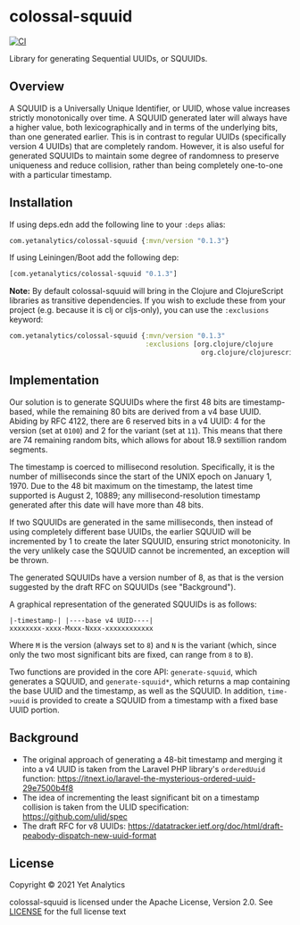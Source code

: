 # colossal-squuid

[![CI](https://github.com/yetanalytics/colossal-squuid/actions/workflows/main.yml/badge.svg)](https://github.com/yetanalytics/colossal-squuid/actions/workflows/main.yml)

Library for generating Sequential UUIDs, or SQUUIDs.

## Overview

A SQUUID is a Universally Unique Identifier, or UUID, whose value increases strictly monotonically over time. A SQUUID generated later will always have a higher value, both lexicographically and in terms of the underlying bits, than one generated earlier. This is in contrast to regular UUIDs (specifically version 4 UUIDs) that are completely random. However, it is also useful for generated SQUUIDs to maintain some degree of randomness to preserve uniqueness and reduce collision, rather than being completely one-to-one with a particular timestamp.

## Installation

If using deps.edn add the following line to your `:deps` alias:
```clojure
com.yetanalytics/colossal-squuid {:mvn/version "0.1.3"}
```

If using Leiningen/Boot add the following dep:
```clojure
[com.yetanalytics/colossal-squuid "0.1.3"]
```

**Note:** By default colossal-squuid will bring in the Clojure and ClojureScript libraries as transitive dependencies. If you wish to exclude these from your project (e.g. because it is clj or cljs-only), you can use the `:exclusions` keyword:
```clojure
com.yetanalytics/colossal-squuid {:mvn/version "0.1.3"
                                  :exclusions [org.clojure/clojure
                                                org.clojure/clojurescript]}
```

## Implementation

Our solution is to generate SQUUIDs where the first 48 bits are timestamp-based, while the remaining 80 bits are derived from a v4 base UUID. Abiding by RFC 4122, there are 6 reserved bits in a v4 UUID: 4 for the version (set at `0100`) and 2 for the variant (set at `11`). This means that there are 74 remaining random bits, which allows for about 18.9 sextillion random segments.

The timestamp is coerced to millisecond resolution. Specifically, it is the number of milliseconds since the start of the UNIX epoch on January 1, 1970. Due to the 48 bit maximum on the timestamp, the latest time supported is August 2, 10889; any millisecond-resolution timestamp generated after this date will have more than 48 bits.

If two SQUUIDs are generated in the same milliseconds, then instead of using completely different base UUIDs, the earlier SQUUID will be incremented by 1 to create the later SQUUID, ensuring strict monotonicity. In the very unlikely case the SQUUID cannot be incremented, an exception will be thrown.

The generated SQUUIDs have a version number of 8, as that is the version suggested by the draft RFC on SQUUIDs (see "Background").

A graphical representation of the generated SQUUIDs is as follows:
```
|-timestamp-| |----base v4 UUID----|
xxxxxxxx-xxxx-Mxxx-Nxxx-xxxxxxxxxxxx
```
Where `M` is the version (always set to `8`) and `N` is the variant (which, since only the two most significant bits are fixed, can range from `8` to `B`).

Two functions are provided in the core API: `generate-squuid`, which generates a SQUUID, and `generate-squuid*`, which returns a map containing the base UUID and the timestamp, as well as the SQUUID. In addition, `time->uuid` is provided to create a SQUUID from a timestamp with a fixed base UUID portion.

## Background

- The original approach of generating a 48-bit timestamp and merging it into a v4 UUID is taken from the Laravel PHP library's `orderedUuid` function: https://itnext.io/laravel-the-mysterious-ordered-uuid-29e7500b4f8
- The idea of incrementing the least significant bit on a timestamp collision is taken from the ULID specification: https://github.com/ulid/spec
- The draft RFC for v8 UUIDs: https://datatracker.ietf.org/doc/html/draft-peabody-dispatch-new-uuid-format

## License

Copyright © 2021 Yet Analytics

colossal-squuid is licensed under the Apache License, Version 2.0. See [LICENSE](https://github.com/yetanalytics/colossal-squuid/blob/main/LICENSE) for the full license text

